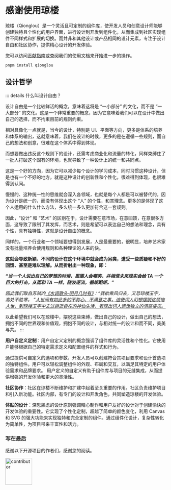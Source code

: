 # 感谢使用琼楼

琼楼（Qionglou）是一个灵活且可定制的组件库，使开发人员和创意设计师能够创建独特且个性化的用户界面，进行设计到开发到组件化，从而集成到社区实现组件不同样式和扩展的切换。而并非和其他设计或产品相同的设计元素，专注于设计自由和社区协作，提供精心设计的开发体验。

您可以访问[贡献指南](dev_guides.md)或查阅我们的使用文档来开始进一步的操作。

```ssh
pnpm install qionglou
```

## 设计哲学

::: details 什么叫设计自由？

设计自由是一个比较鲜活的概念，意味着这将是 “一小部分” 的文化，而不是 “一大部分” 的文化。这是一个非常重要的概念，因为它意味着我们可以在设计中做出自己的选择，而不拘束目前的规则约束。

相对具像化一点就是，当今的设计，特别是 UI、平面等方向，更多是体系的培养和体系的输出，这就意味着，我们在设计的时候，更多的是在遵循一些规则，而自己的想法和创意，很难在这个体系中得到体现。

而想要做出违反这个规则下的设计，还需考虑商业化和流量的转化，同样束缚住了一批人打破这个固有的环境，也就导致了一种设计上的统一和共同点。

这是一个好的方向，因为它可以减少每个设计的学习成本，同时习惯这种设计，但是也有一个不好的地方，就是这种设计的创新性和个性化，很难得到体现，也很难得到认同。

慢慢的、这种统一性的思维就会深入各领域，也就是每个人都是可以被替代的，因为设计是统一的，而没有体现出这个 “人” 的个性，和其理念。更多的是体现了这个人运用的什么什么方法，多么统一多么更加符合这一套规则。

因此，“设计” 和 “艺术” 的区别在于，设计需要在意市场，在意回馈，在意很多方面，这导致了限制了其发挥，而艺术，则是希望可以表达自己的想法和理念，具有个性，具有独特性，这就是设计自由的概念。

同样的，一个行业和一个领域要想得到发展，人是最重要的，很明显，培养艺术家没有批量培养会使用规则和各种理论的人来的快。

**这就会导致新颖、不同的设计在这个环境中就会成为另类，遭受一些质疑和不好的回馈、甚至是难以理解。从而折射出一种现象，即：**

_**“当一个人说出自己的梦想的时候，周围人会嘲笑，并相信未来现实会给 TA 一个巨大的打击，从而和 TA 一样，随波逐流，循规蹈矩。”**_

_因此我们取自苏轼的[《水调歌头·明月几时有》](https://zh.wikipedia.org/wiki/%E6%B0%B4%E8%B0%83%E6%AD%8C%E5%A4%B4)：“我欲乘风归去，又恐琼楼玉宇，高处不胜寒。 ”[人世间有如此多的不称心、不满意之事，迫使词人幻想摆脱这烦恼人世，到琼楼玉宇中去过逍遥自在的神仙生活，表现出词人遗世独立的清高姿态。](https://so.gushiwen.cn/shiwenv_632c5beb84eb.aspx)_

以此希望我们可以在琼楼中，摆脱这些束缚，做出自己的设计，做出自己的想法，拥抱不同的世界观和价值观，拥抱不同的设计，与相对统一的设计和而不同，美美与共。
:::

**用户自定义定制**：用户自定义定制的概念强调了组件库的灵活性和个性化。它使用户能够根据自己的特定需求定义和配置组件的样式和行为。

通过提供可自定义的选项和参数，开发人员可以创建符合其项目要求和设计首选项的独特组件。用户可以轻松调整组件的外观、布局和交互，以满足其特定的用户体验需求和品牌要求。 用户定义的自定义有助于组件库与项目的无缝集成，从而提供增强的开发体验和更大的灵活性。

**社区协作**：社区在琼楼不断维护和扩建中起着至关重要的作用。社区负责维护项目和引入新功能。社区内部，有专门的设计和开发角色，共同塑造琼楼的开发体验。

**体贴的设计**：深思熟虑的设计原则强调精心制作和用户友好的设计对于创建愉快的开发体验的重要性。它实现了个性化定制，超越了简单的颜色变化，利用 Canvas 和 SVG 的强大功能来实现独特和完全定制的组件。通过组件化设计，复杂性转化为简单性，为项目带来丰富性和活力。

### 写在最后

感谢以下开源项目的作者们，感谢您的阅读。

<a href="https://github.com/Jiangxue-team/qionglou/graphs/contributors">
  <img class="docs-con_size" src="https://contrib.rocks/image?repo=Jiangxue-team/qionglou" alt="contributor" />
</a>

<style>
.docs-con_size {
    width: 6em;
}
</style>
